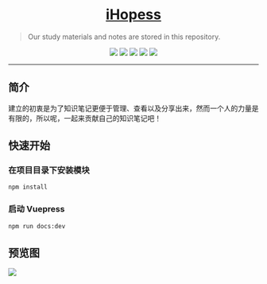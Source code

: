 <h1 align="center"><a href="https://github.com/ihopess" target="_blank">iHopess</a></h1>

> Our study materials and notes are stored in this repository. 

<p align="center">
<a href="https://www.travis-ci.org/ihopess/ihopess"><img src="https://img.shields.io/travis/ihopess/ihopess"></a> 
<a href="#"><img src="https://img.shields.io/badge/iHopess-1.0.3-important"></a>
<a href="#"><img src="https://img.shields.io/badge/vuepress-%5E1.1.0-blue"></a> 
<a href="https://github.com/ihopess/ihopess/commits/master"><img src="https://img.shields.io/github/last-commit/ihopess/ihopess"></a> 
<a href="https://github.com/ihopess/ihopess/issues"><img src="https://img.shields.io/github/issues/ihopess/ihopess"></a> 
</p>

------------------------------

## 简介

建立的初衷是为了知识笔记更便于管理、查看以及分享出来，然而一个人的力量是有限的，所以呢，一起来贡献自己的知识笔记吧！

## 快速开始

### 在项目目录下安装模块

```bash
npm install
```

### 启动 Vuepress

```bash
npm run docs:dev
```

## 预览图

![](https://ihopess.layne666.site/images/预览图.jpg)